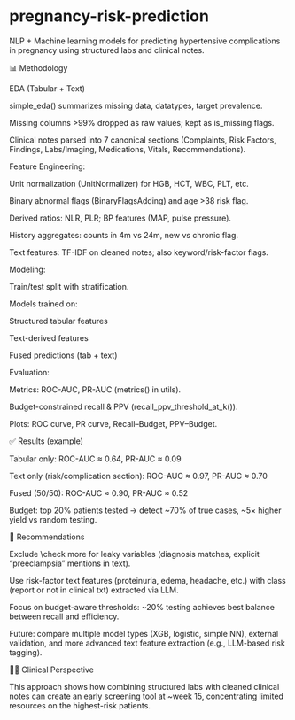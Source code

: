 # pregnancy-risk-prediction
NLP + Machine learning models for predicting hypertensive complications in pregnancy using structured labs and clinical notes.

📊 Methodology

EDA (Tabular + Text)

simple_eda() summarizes missing data, datatypes, target prevalence.

Missing columns >99% dropped as raw values; kept as is_missing flags.

Clinical notes parsed into 7 canonical sections (Complaints, Risk Factors, Findings, Labs/Imaging, Medications, Vitals, Recommendations).

Feature Engineering:

Unit normalization (UnitNormalizer) for HGB, HCT, WBC, PLT, etc.

Binary abnormal flags (BinaryFlagsAdding) and age >38 risk flag.

Derived ratios: NLR, PLR; BP features (MAP, pulse pressure).

History aggregates: counts in 4m vs 24m, new vs chronic flag.

Text features: TF-IDF on cleaned notes; also keyword/risk-factor flags.

Modeling:

Train/test split with stratification.

Models trained on:

Structured tabular features

Text-derived features

Fused predictions (tab + text)

Evaluation:

Metrics: ROC-AUC, PR-AUC (metrics() in utils).

Budget-constrained recall & PPV (recall_ppv_threshold_at_k()).

Plots: ROC curve, PR curve, Recall–Budget, PPV–Budget.

✅ Results (example)

Tabular only: ROC-AUC ≈ 0.64, PR-AUC ≈ 0.09

Text only (risk/complication section): ROC-AUC ≈ 0.97, PR-AUC ≈ 0.70

Fused (50/50): ROC-AUC ≈ 0.90, PR-AUC ≈ 0.52

Budget: top 20% patients tested → detect ~70% of true cases, ~5× higher yield vs random testing.

📌 Recommendations

Exclude \check more for leaky variables (diagnosis matches, explicit “preeclampsia” mentions in text).

Use risk-factor text features (proteinuria, edema, headache, etc.) with class (report or not in clinical txt) extracted via LLM.

Focus on budget-aware thresholds: ~20% testing achieves best balance between recall and efficiency.

Future: compare multiple model types (XGB, logistic, simple NN), external validation, and more advanced text feature extraction (e.g., LLM-based risk tagging).

👩‍⚕️ Clinical Perspective

This approach shows how combining structured labs with cleaned clinical notes can create an early screening tool at ~week 15, concentrating limited resources on the highest-risk patients.
